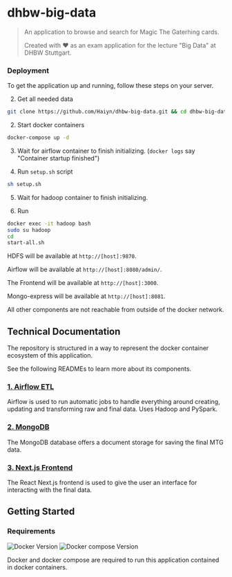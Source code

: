 # dhbw-big-data
> An application to browse and search for Magic The Gaterhing cards.
> 
> Created with ❤️ as an exam application for the lecture "Big Data" at DHBW Stuttgart.
### Deployment
To get the application up and running, follow these steps on your server.

2. Get all needed data
```bash
git clone https://github.com/Haiyn/dhbw-big-data.git && cd dhbw-big-data
```
2. Start docker containers
```bash
docker-compose up -d
```

3. Wait for airflow container to finish initializing. (`docker logs` say "Container startup finished")

4. Run `setup.sh` script
```bash
sh setup.sh
```

5. Wait for hadoop container to finish initializing.

6. Run 
```bash
docker exec -it hadoop bash
sudo su hadoop
cd 
start-all.sh 
```

HDFS will be available at `http://[host]:9870`.

Airflow will be available at `http://[host]:8080/admin/`.

The Frontend will be available at `http://[host]:3000`.

Mongo-express will be available at `http://[host]:8081`.

All other components are not reachable from outside of the docker network.


## Technical Documentation
The repository is structured in a way to represent the docker container ecosystem of this application.

See the following READMEs to learn more about its components.

### [1. Airflow ETL](./src/airflow)
Airflow is used to run automatic jobs to handle everything around creating, updating and transforming raw and final data.
Uses Hadoop and PySpark.

### [2. MongoDB](./src/mongodb)
The MongoDB database offers a document storage for saving the final MTG data.

### [3. Next.js Frontend](./src/frontend)
The React Next.js frontend is used to give the user an interface for interacting with the final data.

## Getting Started

### Requirements
![Docker Version][docker-image]
![Docker compose Version][compose-image]

Docker and docker compose are required to run this application contained in docker containers.



<!-- Image definitions -->
[compose-image]: https://img.shields.io/badge/docker_compose-^1.28.4-blue?style=flat-square&logo=docker
[docker-image]: https://img.shields.io/badge/docker-^20.10.03-blue?style=flat-square&logo=docker
